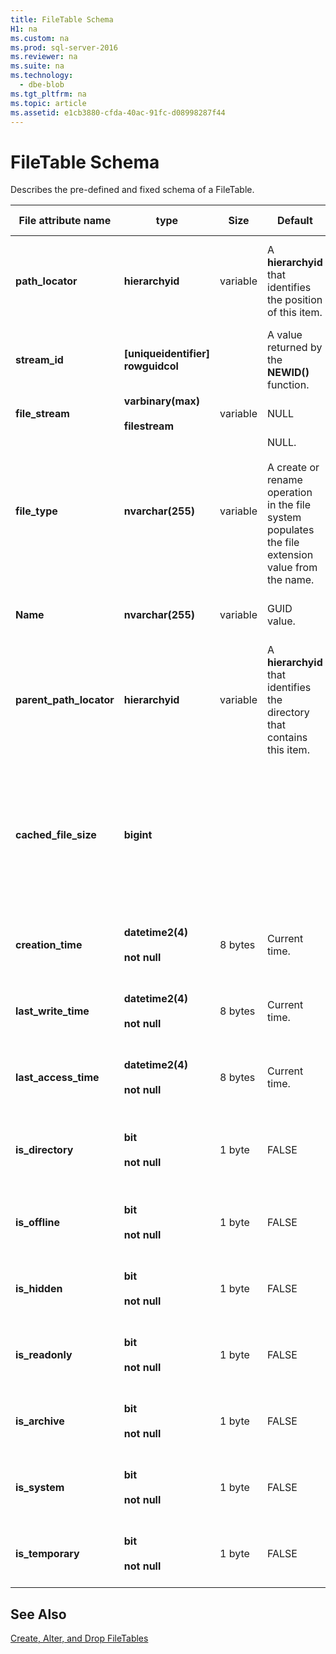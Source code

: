 ```yaml
---
title: FileTable Schema
H1: na
ms.custom: na
ms.prod: sql-server-2016
ms.reviewer: na
ms.suite: na
ms.technology: 
  - dbe-blob
ms.tgt_pltfrm: na
ms.topic: article
ms.assetid: e1cb3880-cfda-40ac-91fc-d08998287f44
---
```

# FileTable Schema
  Describes the pre-defined and fixed schema of a FileTable.  
  
|File attribute name|type|Size|Default|Description|File system accessibility|  
|-------------------------|----------|----------|-------------|-----------------|-------------------------------|  
|**path_locator**|**hierarchyid**|variable|A **hierarchyid** that identifies the position of this item.|The position of this node in the hierarchical FileNamespace.<br /><br /> Primary key for the table.|Can be created and modified by setting the Windows path values.|  
|**stream_id**|**[uniqueidentifier] rowguidcol**||A value returned by the **NEWID()** function.|A unique ID for the FILESTREAM data.|Not applicable.|  
|**file_stream**|**varbinary(max)**<br /><br /> **filestream**|variable|NULL|Contains the FILESTREAM data.|Not applicable.|  
|**file_type**|**nvarchar(255)**|variable|NULL.<br /><br /> A create or rename operation in the file system populates the file extension value from the name.|Represents the type of the file.<br /><br /> This column can be used as the **TYPE COLUMN** when you create a full-text index.<br /><br /> **file_type** is a persisted computed column.|Calculated automatically. Cannot be set.|  
|**Name**|**nvarchar(255)**|variable|GUID value.|The file or directory name.|Can be created or modified by using Windows APIs.|  
|**parent_path_locator**|**hierarchyid**|variable|A **hierarchyid** that identifies the directory that contains this item.|The **hierarchyid** of the containing directory.<br /><br /> **parent_path_locator** is a persisted computed column.|Calculated automatically. Cannot be set.|  
|**cached_file_size**|**bigint**|||The size in bytes of the FILESTREAM data.<br /><br /> **cached_file_size** is a persisted computed column.|Although the cached file size is automatically kept up to date, it can go out of sync in unusual circumstances. To calculate the exact size, use the **DATALENGTH()** function.|  
|**creation_time**|**datetime2(4)**<br /><br /> **not null**|8 bytes|Current time.|The date and time that the file was created.|Calculated automatically. Can also be set by using Windows APIs.|  
|**last_write_time**|**datetime2(4)**<br /><br /> **not null**|8 bytes|Current time.|The date and time that the file was last updated.|Calculated automatically. Can also be set by using Windows APIs.|  
|**last_access_time**|**datetime2(4)**<br /><br /> **not null**|8 bytes|Current time.|The date and time that the file was last accessed.|Calculated automatically. Can also be set by using Windows APIs.|  
|**is_directory**|**bit**<br /><br /> **not null**|1 byte|FALSE|Indicates whether the row represents a directory. This value is calculated automatically, and cannot be set.|Calculated automatically. Cannot be set.|  
|**is_offline**|**bit**<br /><br /> **not null**|1 byte|FALSE|Offline file attribute.|Calculated automatically. Can also be set by using Windows APIs.|  
|**is_hidden**|**bit**<br /><br /> **not null**|1 byte|FALSE|Hidden file attribute.|Calculated automatically. Can also be set by using Windows APIs.|  
|**is_readonly**|**bit**<br /><br /> **not null**|1 byte|FALSE|Read-only  file attribute.|Calculated automatically. Can also be set by using Windows APIs.|  
|**is_archive**|**bit**<br /><br /> **not null**|1 byte|FALSE|Archive attribute.|Calculated automatically. Can also be set by using Windows APIs.|  
|**is_system**|**bit**<br /><br /> **not null**|1 byte|FALSE|System file attribute.|Calculated automatically. Can also be set by using Windows APIs.|  
|**is_temporary**|**bit**<br /><br /> **not null**|1 byte|FALSE|Temporary file attribute.|Calculated automatically. Can also be set by using Windows APIs.|  
  
## See Also  
 [Create, Alter, and Drop FileTables](../../Topics/TopicNameNotContainA/Create--Alter--and-Drop-FileTables.md)  
  
  